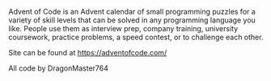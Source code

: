 Advent of Code is an Advent calendar of small programming puzzles for a variety of skill levels that can be solved in any programming language you like. 
People use them as interview prep, company training, university coursework, practice problems, a speed contest, or to challenge each other.

Site can be found at https://adventofcode.com/

All code by DragonMaster764
